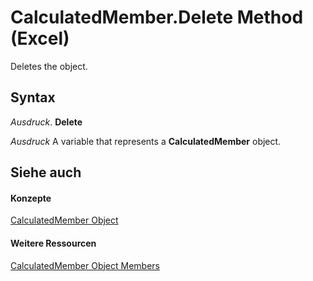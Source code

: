 
# CalculatedMember.Delete Method (Excel)

Deletes the object.


## Syntax

 _Ausdruck_. **Delete**

 _Ausdruck_ A variable that represents a **CalculatedMember** object.


## Siehe auch


#### Konzepte


[CalculatedMember Object](07a1f8df-107e-a5fd-3d15-dfc92916c4c6.md)
#### Weitere Ressourcen


[CalculatedMember Object Members](http://msdn.microsoft.com/library/8457d4bb-06a6-5037-c7d1-dc3c73f5b6b5%28Office.15%29.aspx)